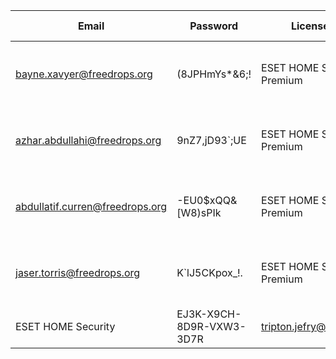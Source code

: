 | Email | Password | License Name | License Key | Expiry |
|-------|----------|--------------|-------------|--------|
| bayne.xavyer@freedrops.org | (8JPHmYs*&6;! | ESET HOME Security Premium | FJ3J-XEJ5-6JUB-8HFG-9D5D | 29.08.2025 |
| azhar.abdullahi@freedrops.org | 9nZ7,jD93`;UE | ESET HOME Security Premium | 2P22-XD76-EB55-NWRR-WX5X | 30.08.2025 |
| abdullatif.curren@freedrops.org | -EU0$xQQ&[W8)sPIk | ESET HOME Security Premium | DXTU-X4V6-SX56-WW59-SC9P | 31.08.2025 |
| jaser.torris@freedrops.org | K`lJ5CKpox_!. | ESET HOME Security Premium | 6TSJ-XATV-G6JX-JM24-3UMD | 02.09.2025 |
| ESET HOME Security | EJ3K-X9CH-8D9R-VXW3-3D7R | tripton.jefry@freedrops.org | 03.09.2025 |
